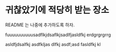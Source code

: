 # 귀찮았기에 적당히 받는 장소

README 는 나중에 추가하도록 하자.


fuuuuuuuuuusadflkjdsaflkjsadlfjasldfkj erdgrgrgrrg

asldfjdsalfkj
asdfkljas dlfkj asdf;asd
fasldfkj kl
